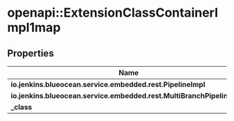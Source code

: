 # openapi::ExtensionClassContainerImpl1map


## Properties
Name | Type | Description | Notes
------------ | ------------- | ------------- | -------------
**io.jenkins.blueocean.service.embedded.rest.PipelineImpl** | [**ExtensionClassImpl**](ExtensionClassImpl.md) |  | [optional] 
**io.jenkins.blueocean.service.embedded.rest.MultiBranchPipelineImpl** | [**ExtensionClassImpl**](ExtensionClassImpl.md) |  | [optional] 
**_class** | **character** |  | [optional] 


